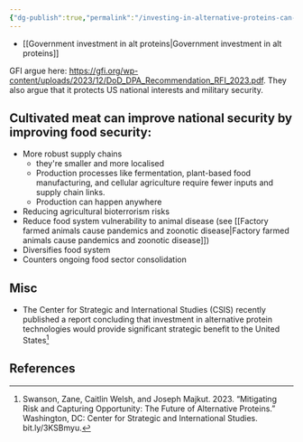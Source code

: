 ```yaml
---
{"dg-publish":true,"permalink":"/investing-in-alternative-proteins-can-improve-national-security-and-defence/","tags":["alternative_proteins","food_security","cultivated_meat","precision_fermentation","usa"],"created":"2025-10-23T10:06:09.295+01:00","updated":"2025-10-23T10:06:09.295+01:00"}
---
```

 

- [[Government investment in alt proteins\|Government investment in alt proteins]]

GFI argue here: https://gfi.org/wp-content/uploads/2023/12/DoD_DPA_Recommendation_RFI_2023.pdf. They also argue that it protects US national interests and military security. 

## Cultivated meat can improve national security by improving food security:
- More robust supply chains
	- they're smaller and more localised
	- Production processes like fermentation, plant-based food manufacturing, and cellular agriculture require fewer inputs and supply chain links.
	- Production can happen anywhere
- Reducing agricultural bioterrorism risks
- Reduce food system vulnerability to animal disease (see [[Factory farmed animals cause pandemics and zoonotic disease\|Factory farmed animals cause pandemics and zoonotic disease]])
- Diversifies food system
- Counters ongoing food sector consolidation

## Misc
- The Center for Strategic and International Studies (CSIS) recently published a report concluding that investment in alternative protein technologies would provide significant strategic benefit to the United States[^1]

## References
[^1]: Swanson, Zane, Caitlin Welsh, and Joseph Majkut. 2023. “Mitigating Risk and Capturing Opportunity: The Future of Alternative Proteins.” Washington, DC: Center for Strategic and International Studies. bit.ly/3KSBmyu.
